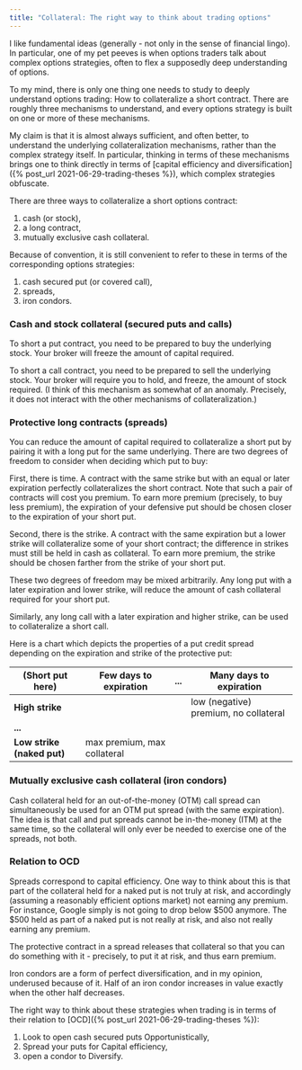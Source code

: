 ```yaml
---
title: "Collateral: The right way to think about trading options"
---
```


I like fundamental ideas (generally - not only in the sense of financial lingo). In particular, one of my pet peeves is when options traders talk about complex options strategies, often to flex a supposedly deep understanding of options.

To my mind, there is only one thing one needs to study to deeply understand options trading: How to collateralize a short contract. There are roughly three mechanisms to understand, and every options strategy is built on one or more of these mechanisms. 

My claim is that it is almost always sufficient, and often better, to understand the underlying collateralization mechanisms, rather than the complex strategy itself. In particular, thinking in terms of these mechanisms brings one to think directly in terms of [capital efficiency and diversification]({% post_url 2021-06-29-trading-theses %}), which complex strategies obfuscate.



There are three ways to collateralize a short options contract:

1. cash (or stock),
2. a long contract,
3. mutually exclusive cash collateral.

Because of convention, it is still convenient to refer to these in terms of the corresponding options strategies:

1. cash secured put (or covered call),
2. spreads,
3. iron condors. 

### Cash and stock collateral (secured puts and calls)

To short a put contract, you need to be prepared to buy the underlying stock. Your broker will freeze the amount of capital required.

To short a call contract, you need to be prepared to sell the underlying stock. Your broker will require you to hold, and freeze, the amount of stock required. (I think of this mechanism as somewhat of an anomaly. Precisely, it does not interact with the other mechanisms of collateralization.)

### Protective long contracts (spreads)

You can reduce the amount of capital required to collateralize a short put by pairing it with a long put for the same underlying. There are two degrees of freedom to consider when deciding which put to buy:

First, there is time. A contract with the same strike but with an equal or later expiration perfectly collateralizes the short contract. Note that such a pair of contracts will cost you premium. To earn more premium (precisely, to buy less premium), the expiration of your defensive put should be chosen closer to the expiration of your short put.

Second, there is the strike. A contract with the same expiration but a lower strike will collateralize some of your short contract; the difference in strikes must still be held in cash as collateral. To earn more premium, the strike should be chosen farther from the strike of your short put.

These two degrees of freedom may be mixed arbitrarily. Any long put with a later expiration and lower strike, will reduce the amount of cash collateral required for your short put.

Similarly, any long call with a later expiration and higher strike, can be used to collateralize a short call. 

Here is a chart which depicts the properties of a put credit spread depending on the expiration and strike of the protective put:

| (Short put here)     | Few days to expiration |  ... | Many days to expiration |
| ----------- | ----------- | ----------- | ----------- |
| __High strike__   ||| low (negative) premium, no collateral    |
| __...__   | 
| __Low strike (naked put)__   |max premium, max collateral |


### Mutually exclusive cash collateral (iron condors)

Cash collateral held for an out-of-the-money (OTM) call spread can simultaneously be used for an OTM put spread (with the same expiration). The idea is that call and put spreads cannot be in-the-money (ITM) at the same time, so the collateral will only ever be needed to exercise one of the spreads, not both.


### Relation to OCD

Spreads correspond to capital efficiency. One way to think about this is that part of the collateral held for a naked put is not truly at risk, and accordingly (assuming a reasonably efficient options market) not earning any premium. For instance, Google simply is not going to drop below $500 anymore. The $500 held as part of a naked put is not really at risk, and also not really earning any premium.

The protective contract in a spread releases that collateral so that you can do something with it - precisely, to put it at risk, and thus earn premium.

Iron condors are a form of perfect diversification, and in my opinion, underused because of it. Half of an iron condor increases in value exactly when the other half decreases.

The right way to think about these strategies when trading is in terms of their relation to [OCD]({% post_url 2021-06-29-trading-theses %}):

1. Look to open cash secured puts Opportunistically,
2. Spread your puts for Capital efficiency,
3. open a condor to Diversify.
